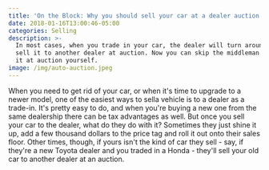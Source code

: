 ```yaml
---
title: 'On the Block: Why you should sell your car at a dealer auction'
date: 2018-01-16T13:00:46-05:00
categories: Selling
description: >-
  In most cases, when you trade in your car, the dealer will turn around and
  sell it to another dealer at auction. Now you can skip the middleman and sell
  it at auction yourself.
image: /img/auto-auction.jpeg
---
```

When you need to get rid of your car, or when it's time to upgrade to a newer model, one of the easiest ways to sella vehicle is to a dealer as a trade-in. It's pretty easy to do, and when you're buying a new one from the same dealership there can be tax advantages as well. But once you sell your car to the dealer, what do they do with it? Sometimes they just shine it up, add a few thousand dollars to the price tag and roll it out onto their sales floor. Other times, though, if yours isn't the kind of car they sell - say, if they're a new Toyota dealer and you traded in a Honda - they'll sell your old car to another dealer at an auction.
